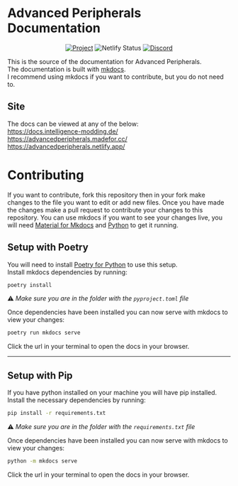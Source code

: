 # Advanced Peripherals Documentation

<center>

[![Project](https://img.shields.io/badge/Project-2E9CFF?style=for-the-badge&logoColor=white&logo=Github)](https://github.com/SirEndii/AdvancedPeripherals)
![Netlify Status](https://img.shields.io/website?down_color=red&down_message=offline&label=Netlify%28Host%29&style=for-the-badge&up_color=green&up_message=online&url=https%3A%2F%2Fadvancedperipherals.netlify.app&logoColor=white&logo=Netlify)
[![Discord](https://img.shields.io/discord/734726882058174486?label=Discord&style=for-the-badge&color=7289da&logoColor=white&logo=Discord)](https://discord.intelligence-modding.de/)

</center>

This is the source of the documentation for Advanced Peripherals.  
The documentation is built with [mkdocs](https://www.mkdocs.org).  
I recommend using mkdocs if you want to contribute, but you do not need to.

## Site
The docs can be viewed at any of the below:  
https://docs.intelligence-modding.de/  
https://advancedperipherals.madefor.cc/  
https://advancedperipherals.netlify.app/  

# Contributing

If you want to contribute, fork this repository then in your fork make changes to the file you want to edit or add new files. Once you have made the changes make a pull request to contribute your changes to this repository. You can use mkdocs if you want to see your changes live, you will need [Material for Mkdocs](https://squidfunk.github.io/mkdocs-material/) and [Python](https://www.python.org/downloads/) to get it running.

## Setup with Poetry
You will need to install [Poetry for Python](https://python-poetry.org/docs/) to use this setup.  
Install mkdocs dependencies by running:
~~~zsh
poetry install
~~~
:warning: *Make sure you are in the folder with the `pyproject.toml` file*

Once dependencies have been installed you can now serve with mkdocs to view your changes:
~~~zsh
poetry run mkdocs serve
~~~
Click the url in your terminal to open the docs in your browser.

---

## Setup with Pip
If you have python installed on your machine you will have pip installed.  
Install the necessary dependencies by running:
~~~zsh
pip install -r requirements.txt
~~~
:warning: *Make sure you are in the folder with the `requirements.txt` file*

Once dependencies have been installed you can now serve with mkdocs to view your changes:
~~~zsh
python -m mkdocs serve
~~~
Click the url in your terminal to open the docs in your browser.